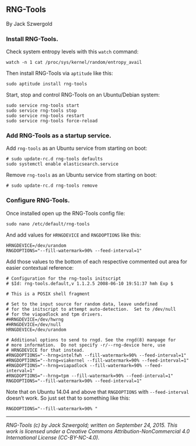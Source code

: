 ## RNG-Tools

By Jack Szwergold

### Install RNG-Tools.

Check system entropy levels with this `watch` command:

	watch -n 1 cat /proc/sys/kernel/random/entropy_avail

Then install RNG-Tools via `aptitude` like this:

	sudo aptitude install rng-tools
	
Start, stop and control RNG-Tools on an Ubuntu/Debian system:

	sudo service rng-tools start
	sudo service rng-tools stop
	sudo service rng-tools restart
	sudo service rng-tools force-reload

### Add RNG-Tools as a startup service.

Add `rng-tools` as an Ubuntu service from starting on boot:

    # sudo update-rc.d rng-tools defaults
    sudo systemctl enable elasticsearch.service

Remove `rng-tools` as an Ubuntu service from starting on boot:

	# sudo update-rc.d rng-tools remove

### Configure RNG-Tools.

Once installed open up the RNG-Tools config file:

	sudo nano /etc/default/rng-tools

And add values for `HRNGDEVICE` and `RNGDOPTIONS` like this:

	HRNGDEVICE=/dev/urandom
	RNGDOPTIONS="--fill-watermark=90% --feed-interval=1"

Add those values to the bottom of each respective commented out area for easier contextual reference:

	# Configuration for the rng-tools initscript
	# $Id: rng-tools.default,v 1.1.2.5 2008-06-10 19:51:37 hmh Exp $
	
	# This is a POSIX shell fragment
	
	# Set to the input source for random data, leave undefined
	# for the initscript to attempt auto-detection.  Set to /dev/null
	# for the viapadlock and tpm drivers.
	#HRNGDEVICE=/dev/hwrng
	#HRNGDEVICE=/dev/null
	HRNGDEVICE=/dev/urandom
	
	# Additional options to send to rngd. See the rngd(8) manpage for
	# more information.  Do not specify -r/--rng-device here, use
	# HRNGDEVICE for that instead.
	#RNGDOPTIONS="--hrng=intelfwh --fill-watermark=90% --feed-interval=1"
	#RNGDOPTIONS="--hrng=viakernel --fill-watermark=90% --feed-interval=1"
	#RNGDOPTIONS="--hrng=viapadlock --fill-watermark=90% --feed-interval=1"
	#RNGDOPTIONS="--hrng=tpm --fill-watermark=90% --feed-interval=1"
	RNGDOPTIONS="--fill-watermark=90% --feed-interval=1"

Note that on Ubuntu 14.04 and above that `RNGDOPTIONS` with `--feed-interval` doesn’t work. So just set that to something like this:

	RNGDOPTIONS="--fill-watermark=90% "

***

*RNG-Tools (c) by Jack Szwergold; written on September 24, 2015. This work is licensed under a Creative Commons Attribution-NonCommercial 4.0 International License (CC-BY-NC-4.0).*
